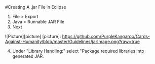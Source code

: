 #Creating A .jar File in Eclipse
1. File > Export
2. Java > Runnable JAR File
3. Next

![Picture][picture]
[picture]: https://github.com/PurpleKangaroo/Cards-Against-Humanity/blob/master/Guidelines/jarImage.png?raw=true

4. Under "Library Handling:" select "Package required libraries into generated JAR.